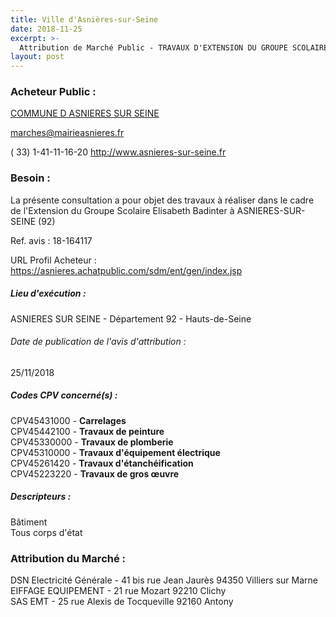 ```yaml
---
title: Ville d'Asnières-sur-Seine
date: 2018-11-25
excerpt: >-
  Attribution de Marché Public - TRAVAUX D'EXTENSION DU GROUPE SCOLAIRE ELISABETH BADINTER
layout: post
---
```


### Acheteur Public : 
<a href="/acheteur-136/siren-219200045"> COMMUNE D ASNIERES SUR SEINE</a><br/>



marches@mairieasnieres.fr

( 33) 1-41-11-16-20
http://www.asnieres-sur-seine.fr
### Besoin :

La présente consultation a pour objet des travaux à réaliser dans le cadre de l'Extension du Groupe Scolaire Elisabeth Badinter à ASNIERES-SUR-SEINE (92)

Ref. avis : 18-164117

URL Profil Acheteur : https://asnieres.achatpublic.com/sdm/ent/gen/index.jsp

##### Lieu d'exécution :

ASNIERES SUR SEINE - Département 92 - Hauts-de-Seine

###### Date de publication de l'avis d'attribution : 
25/11/2018

##### Codes CPV concerné(s) :
CPV45431000 - **Carrelages** <br/>
CPV45442100 - **Travaux de peinture** <br/>
CPV45330000 - **Travaux de plomberie** <br/>
CPV45310000 - **Travaux d'équipement électrique** <br/>
CPV45261420 - **Travaux d'étanchéification** <br/>
CPV45223220 - **Travaux de gros œuvre** <br/>

##### Descripteurs :
Bâtiment <br/>
Tous corps d'état <br/>

### Attribution du Marché :
DSN Electricité Générale - 41 bis rue Jean Jaurès 94350 Villiers sur Marne <br/>
EIFFAGE EQUIPEMENT - 21 rue Mozart 92210 Clichy <br/>
SAS EMT - 25 rue Alexis de Tocqueville 92160 Antony <br/>
